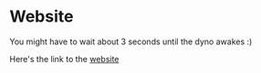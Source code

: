 # Website

You might have to wait about 3 seconds until the dyno awakes :)

Here's the link to the [website](https://blog-mihai.herokuapp.com/)
